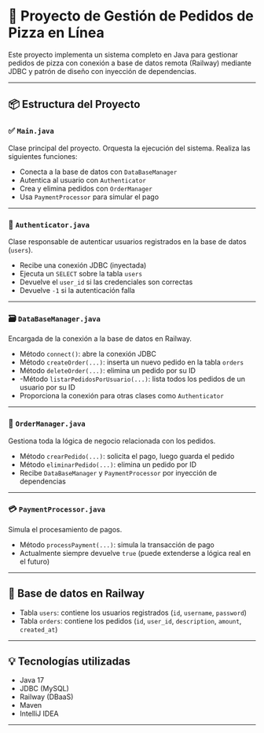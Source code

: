 # 🍕 Proyecto de Gestión de Pedidos de Pizza en Línea

Este proyecto implementa un sistema completo en Java para gestionar pedidos de pizza con conexión a base de datos remota (Railway) mediante JDBC y patrón de diseño con inyección de dependencias.

---

## 📦 Estructura del Proyecto

### ✅ `Main.java`
Clase principal del proyecto. Orquesta la ejecución del sistema. Realiza las siguientes funciones:
- Conecta a la base de datos con `DataBaseManager`
- Autentica al usuario con `Authenticator`
- Crea y elimina pedidos con `OrderManager`
- Usa `PaymentProcessor` para simular el pago

---

### 🔐 `Authenticator.java`
Clase responsable de autenticar usuarios registrados en la base de datos (`users`).
- Recibe una conexión JDBC (inyectada)
- Ejecuta un `SELECT` sobre la tabla `users`
- Devuelve el `user_id` si las credenciales son correctas
- Devuelve `-1` si la autenticación falla

---

### 🗃️ `DataBaseManager.java`
Encargada de la conexión a la base de datos en Railway.
- Método `connect()`: abre la conexión JDBC
- Método `createOrder(...)`: inserta un nuevo pedido en la tabla `orders`
- Método `deleteOrder(...)`: elimina un pedido por su ID
- -Método `listarPedidosPorUsuario(...)`: lista todos los pedidos de un usuario por su ID
- Proporciona la conexión para otras clases como `Authenticator`

---

### 🧾 `OrderManager.java`
Gestiona toda la lógica de negocio relacionada con los pedidos.
- Método `crearPedido(...)`: solicita el pago, luego guarda el pedido
- Método `eliminarPedido(...)`: elimina un pedido por ID
- Recibe `DataBaseManager` y `PaymentProcessor` por inyección de dependencias

---

### 💳 `PaymentProcessor.java`
Simula el procesamiento de pagos.
- Método `processPayment(...)`: simula la transacción de pago
- Actualmente siempre devuelve `true` (puede extenderse a lógica real en el futuro)

---

## 🧪 Base de datos en Railway

- Tabla `users`: contiene los usuarios registrados (`id`, `username`, `password`)
- Tabla `orders`: contiene los pedidos (`id`, `user_id`, `description`, `amount`, `created_at`)

---

## 💡 Tecnologías utilizadas

- Java 17
- JDBC (MySQL)
- Railway (DBaaS)
- Maven
- IntelliJ IDEA

---
